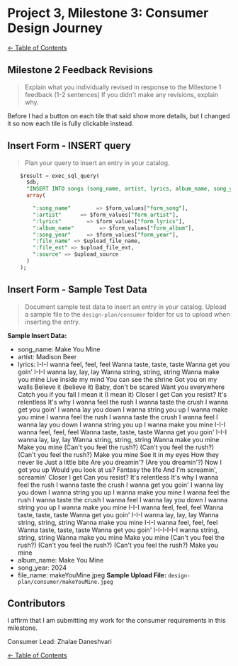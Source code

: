 # Project 3, Milestone 3: **Consumer** Design Journey

[← Table of Contents](../design-journey.md)


## Milestone 2 Feedback Revisions
> Explain what you individually revised in response to the Milestone 1 feedback (1-2 sentences)
> If you didn't make any revisions, explain why.

Before I had a button on each tile that said show more details, but I changed it so now each tile is fully clickable instead.


## Insert Form - INSERT query
> Plan your query to insert an entry in your catalog.

```sql
    $result = exec_sql_query(
      $db,
      "INSERT INTO songs (song_name, artist, lyrics, album_name, song_year, file_name, file_ext, source) VALUES (:song_name, :artist, :lyrics, :album_name, :song_year, :file_name, :file_ext, :source);",
      array(

        ":song_name"        => $form_values["form_song"],
        ":artist"      => $form_values["form_artist"],
        ":lyrics"        => $form_values["form_lyrics"],
        ":album_name"        => $form_values["form_album"],
        ":song_year"     => $form_values["form_year"],
        ":file_name" => $upload_file_name,
        ":file_ext" => $upload_file_ext,
        ":source" => $upload_source
      )
    );
```

## Insert Form - Sample Test Data
> Document sample test data to insert an entry in your catalog.
> Upload a sample file to the `design-plan/consumer` folder for us to upload when inserting the entry.

**Sample Insert Data:**
  - song_name: Make You Mine
  - artist: Madison Beer
  - lyrics: I-I-I wanna feel, feel, feel
Wanna taste, taste, taste
Wanna get you goin'
I-I-I wanna lay, lay, lay
Wanna string, string, string
Wanna make you mine
Live inside my mind
You can see the shrine
Got you on my walls
Believe it (believe it)
Baby, don't be scared
Want you everywhere
Catch you if you fall
I mean it (I mean it)
Closer I get
Can you resist?
It's relentless
It's why
I wanna feel the rush
I wanna taste the crush
I wanna get you goin'
I wanna lay you down
I wanna string you up
I wanna make you mine
I wanna feel the rush
I wanna taste the crush
I wanna feel
I wanna lay you down
I wanna string you up
I wanna make you mine
I-I-I wanna feel, feel, feel
Wanna taste, taste, taste
Wanna get you goin'
I-I-I wanna lay, lay, lay
Wanna string, string, string
Wanna make you mine
Make you mine
(Can't you feel the rush?)
(Can't you feel the rush?)
(Can't you feel the rush?)
Make you mine
See it in my eyes
How they never lie
Just a little bite
Are you dreamin'? (Are you dreamin'?)
Now I got you up
Would you look at us?
Fantasy the life
And I'm screamin', screamin'
Closer I get
Can you resist?
It's relentless
It's why
I wanna feel the rush
I wanna taste the crush
I wanna get you goin'
I wanna lay you down
I wanna string you up
I wanna make you mine
I wanna feel the rush
I wanna taste the crush
I wanna feel
I wanna lay you down
I wanna string you up
I wanna make you mine
I-I-I wanna feel, feel, feel
Wanna taste, taste, taste
Wanna get you goin'
I-I-I wanna lay, lay, lay
Wanna string, string, string
Wanna make you mine
I-I-I wanna feel, feel, feel
Wanna taste, taste, taste
Wanna get you goin'
I-I-I-I-I-I wanna string, string, string
Wanna make you mine
Make you mine
(Can't you feel the rush?)
(Can't you feel the rush?)
(Can't you feel the rush?)
Make you mine
  - album_name: Make You Mine
  - song_year: 2024
  - file_name: makeYouMine.jpeg
**Sample Upload File:** `design-plan/consumer/makeYouMine.jpeg`


## Contributors

I affirm that I am submitting my work for the consumer requirements in this milestone.

Consumer Lead: Zhalae Daneshvari


[← Table of Contents](../design-journey.md)
